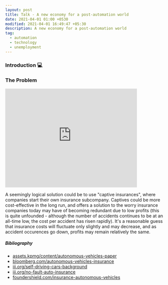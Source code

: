 ```yaml
---
layout: post
title: Talk - A new economy for a post-automation world
date: 2021-04-01 01:00 +0530
modified: 2021-04-01 16:49:47 +05:30
description: A new economy for a post-automation world
tag:
  - automation
  - technology
  - unemployment
---
```


### Introduction 💻

### The Problem

<iframe width="420" height="315" src="http://www.youtube.com/embed/dQw4w9WgXcQ" frameborder="0" allowfullscreen></iframe>

A seemingly logical solution could be to use "captive insurances", where companies start their own insurance subcompany. Captives could be more cost-effective in the long run, and offers a solution to the worry insurance companies today may have of becoming redundant due to low profits (this is quite unfounded - although the number of accidents continues to be at an all-time low, the cost per accident has risen rapidly). It's a reasonable guess that insurance costs will fluctuate only slightly and may decrease, and as accident occurences go down, profits may remain relatively the same.


##### Bibliography

- [assets.kpmg/content/autonomous-vehicles-paper](https://assets.kpmg/content/dam/kpmg/us/pdf/2017/06/chaotic-middle-autonomous-vehicles-paper.pdf)
- [bloomberg.com/autonomous-vehicles-insurance](https://bloomberg.com/news/articles/2019-02-19/autonomous-vehicles-may-one-day-kill-car-insurance-as-we-know-it)
- [iii.org/self-driving-cars-background](https://www.iii.org/article/background-on-self-driving-cars-and-insurance)
- [iii.org/no-fault-auto-insurance](https://www.iii.org/article/background-on-no-fault-auto-insurance)
- [foundershield.com/insurance-autonomous-vehicles](https://foundershield.com/insurance-for-autonomous-vehicles-self-driving-cars/)
